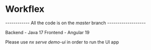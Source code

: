 # Workflex

------------ All the code is on the *master* branch -------------------

Backend - Java 17
Frontend - Angular 19

Please use *nx serve demo-ui* in order to run the UI app
